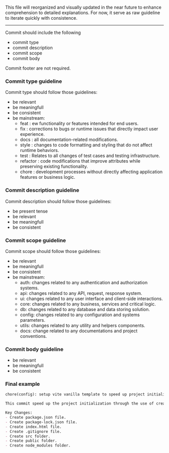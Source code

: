 
This file will reorganized and visually updated in the near future to enhance comprehension to detailed explanations.
For now, it serve as raw guideline to iterate quickly with consistence.

---

Commit should include the following
- commit type
- commit description
- commit scope
- commit body

Commit footer are not required.

### Commit type guideline
Commit type should follow those guidelines:

- be relevant
- be meaningfull
- be consistent
- be mainstream:
    - feat : ew functionality or features intended for end users.
    - fix : corrections to bugs or runtime issues that directly impact user experience.
    - docs : all documentation-related modifications.
    - style : changes to code formatting and styling that do not affect runtime behaviors.
    - test : Relates to all changes of test cases and testing infrastructure.
    - refactor : code modifications that improve attributes while preserving existing functionality.
    - chore : development processes without directly affecting application features or business logic.

### Commit description guideline
Commit description should follow those guidelines:

- be present tense
- be relevant
- be meaningfull
- be consistent

### Commit scope guideline
Commit scope should follow those guidelines:

- be relevant
- be meaningfull
- be consistent
- be mainstream:
    - auth: changes related to any authentication and authorization systems.
    - api: changes related to any API, request, response system.
    - ui: changes related to any user interface and client-side interactions.
    - core: changes related to any business, services and critical logic.
    - db: changes related to any database and data storing solution.
    - config: changes related to any configuration and systems parameters.
    - utils: changes related to any utility and helpers components.
    - docs: change related to any documentations and project conventions.

### Commit body guideline
- be relevant
- be meaningfull
- be consistent

### Final example

```md
chore(config): setup vite vanilla template to speed up project initialization.

This commit speed up the project initialization through the use of create vite@latest vanilla template.

Key Changes:
- Create package.json file.
- Create package-lock.json file.
- Create index.html file.
- Create .gitignore file.
- Create src folder.
- Create public folder.
- Create node_modules folder.
```